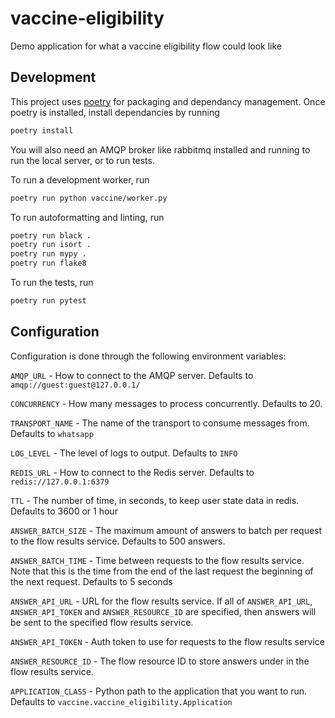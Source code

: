 # vaccine-eligibility
Demo application for what a vaccine eligibility flow could look like

## Development
This project uses [poetry](https://python-poetry.org/docs/) for packaging and dependancy
management. Once poetry is installed, install dependancies by running
```bash
poetry install
```

You will also need an AMQP broker like rabbitmq installed and running to run the local
server, or to run tests.

To run a development worker, run
```bash
poetry run python vaccine/worker.py
```

To run autoformatting and linting, run
```bash
poetry run black .
poetry run isort .
poetry run mypy .
poetry run flake8
```

To run the tests, run
```bash
poetry run pytest
```

## Configuration
Configuration is done through the following environment variables:

`AMQP_URL` - How to connect to the AMQP server. Defaults to
`amqp://guest:guest@127.0.0.1/`

`CONCURRENCY` - How many messages to process concurrently. Defaults to 20.

`TRANSPORT_NAME` - The name of the transport to consume messages from. Defaults to
`whatsapp`

`LOG_LEVEL` - The level of logs to output. Defaults to `INFO`

`REDIS_URL` - How to connect to the Redis server. Defaults to `redis://127.0.0.1:6379`

`TTL` - The number of time, in seconds, to keep user state data in redis. Defaults to
3600 or 1 hour

`ANSWER_BATCH_SIZE` - The maximum amount of answers to batch per request to the flow
results service. Defaults to 500 answers.

`ANSWER_BATCH_TIME` - Time between requests to the flow results service. Note that this
is the time from the end of the last request the beginning of the next request. Defaults
to 5 seconds

`ANSWER_API_URL` - URL for the flow results service. If all of `ANSWER_API_URL`,
`ANSWER_API_TOKEN` and `ANSWER_RESOURCE_ID` are specified, then answers will be sent
to the specified flow results service.

`ANSWER_API_TOKEN` - Auth token to use for requests to the flow results service

`ANSWER_RESOURCE_ID` - The flow resource ID to store answers under in the flow results
service.

`APPLICATION_CLASS` - Python path to the application that you want to run. Defaults to
`vaccine.vaccine_eligibility.Application`
